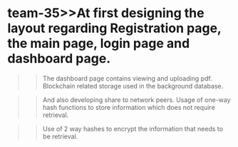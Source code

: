 # team-35>>At first designing the layout regarding Registration page, the main page, login page and dashboard page.

>>The dashboard page contains viewing and uploading pdf.
>>Blockchain related storage used in the background database.

>>And also developing share to network peers.
>>Usage of one-way hash functions to store information which does not require retrieval.

>>Use of 2 way hashes to encrypt the information that needs to be retrieval.
